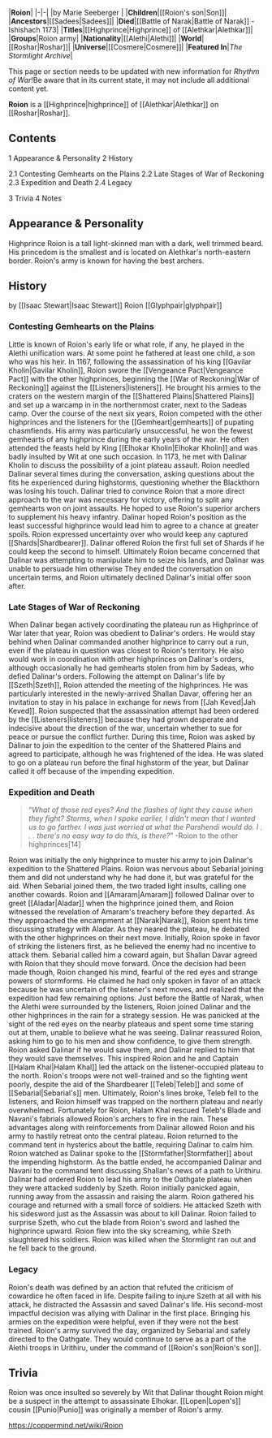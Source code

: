 |**Roion**|
|-|-|
|by  Marie Seeberger |
|**Children**|[[Roion's son\|Son]]|
|**Ancestors**|[[Sadees\|Sadees]]|
|**Died**|[[Battle of Narak\|Battle of Narak]] - Ishishach 1173|
|**Titles**|[[Highprince\|Highprince]] of [[Alethkar\|Alethkar]]|
|**Groups**|Roion army|
|**Nationality**|[[Alethi\|Alethi]]|
|**World**|[[Roshar\|Roshar]]|
|**Universe**|[[Cosmere\|Cosmere]]|
|**Featured In**|*The Stormlight Archive*|

This page or section needs to be updated with new information for *Rhythm of War*!Be aware that in its current state, it may not include all additional content yet.

**Roion** is a [[Highprince\|highprince]] of [[Alethkar\|Alethkar]] on [[Roshar\|Roshar]].

## Contents

1 Appearance & Personality
2 History

2.1 Contesting Gemhearts on the Plains
2.2 Late Stages of War of Reckoning
2.3 Expedition and Death
2.4 Legacy


3 Trivia
4 Notes


## Appearance & Personality
Highprince Roion is a tall light-skinned man with a dark, well trimmed beard. His princedom is the smallest and is located on Alethkar's north-eastern border.
Roion's army is known for having the best archers.

## History
 by [[Isaac Stewart\|Isaac Stewart]] Roion [[Glyphpair\|glyphpair]]
### Contesting Gemhearts on the Plains
Little is known of Roion's early life or what role, if any, he played in the Alethi unification wars. At some point he fathered at least one child, a son who was his heir. In 1167, following the assassination of his king [[Gavilar Kholin\|Gavilar Kholin]], Roion swore the [[Vengeance Pact\|Vengeance Pact]] with the other highprinces, beginning the [[War of Reckoning\|War of Reckoning]] against the [[Listeners\|listeners]]. He brought his armies to the craters on the western margin of the [[Shattered Plains\|Shattered Plains]] and set up a warcamp in in the northernmost crater, next to the Sadeas camp. Over the course of the next six years, Roion competed with the other highprinces and the listeners for the [[Gemheart\|gemhearts]] of pupating chasmfiends. His army was particularly unsuccessful, he won the fewest gemhearts of any highprince during the early years of the war. He often attended the feasts held by King [[Elhokar Kholin\|Elhokar Kholin]] and was badly insulted by Wit at one such occasion.
In 1173, he met with Dalinar Kholin to discuss the possibility of a joint plateau assault. Roion needled Dalinar several times during the conversation, asking questions about the fits he experienced during highstorms, questioning whether the Blackthorn was losing his touch. Dalinar tried to convince Roion that a more direct approach to the war was necessary for victory, offering to split any gemhearts won on joint assaults. He hoped to use Roion's superior archers to supplement his heavy infantry. Dalinar hoped Roion's position as the least successful highprince would lead him to agree to a chance at greater spoils. Roion expressed uncertainty over who would keep any captured [[Shards\|Shardbearer]]. Dalinar offered Roion the first full set of Shards if he could keep the second to himself. Ultimately Roion became concerned that Dalinar was attempting to manipulate him to seize his lands, and Dalinar was unable to persuade him otherwise They ended the conversation on uncertain terms, and Roion ultimately declined Dalinar's initial offer soon after.

### Late Stages of War of Reckoning
When Dalinar began actively coordinating the plateau run as Highprince of War later that year, Roion was obedient to Dalinar's orders. He would stay behind when Dalinar commanded another highprince to carry out a run, even if the plateau in question was closest to Roion's territory. He also would work in coordination with other highprinces on Dalinar's orders, although occasionally he had gemhearts stolen from him by Sadeas, who defied Dalinar's orders. Following the attempt on Dalinar's life by [[Szeth\|Szeth]], Roion attended the meeting of the highprinces. He was particularly interested in the newly-arrived Shallan Davar, offering her an invitation to stay in his palace in exchange for news from [[Jah Keved\|Jah Keved]]. Roion suspected that the assassination attempt had been ordered by the [[Listeners\|listeners]] because they had grown desperate and indecisive about the direction of the war, uncertain whether to sue for peace or pursue the conflict further. During this time, Roion was asked by Dalinar to join the expedition to the center of the Shattered Plains and agreed to participate, although he was frightened of the idea. He was slated to go on a plateau run before the final highstorm of the year, but Dalinar called it off because of the impending expedition.

### Expedition and Death
>“*What of those red eyes? And the flashes of light they cause when they fight? Storms, when I spoke earlier, I didn't mean that I wanted us to go farther. I was just worried at what the Parshendi would do. I . . . there's no easy way to do this, is there?*”
\-Roion to the other highprinces[14]

Roion was initially the only highprince to muster his army to join Dalinar's expedition to the Shattered Plains. Roion was nervous about Sebarial joining them and did not understand why he had done it, but was grateful for the aid. When Sebarial joined them, the two traded light insults, calling one another cowards. Roion and [[Amaram\|Amaram]] followed Dalinar over to greet [[Aladar\|Aladar]] when the highprince joined them, and Roion witnessed the revelation of Amaram's treachery before they departed. As they approached the encampment at [[Narak\|Narak]], Roion spent his time discussing strategy with Aladar. As they neared the plateau, he debated with the other highprinces on their next move. Initially, Roion spoke in favor of striking the listeners first, as he believed the enemy had no incentive to attack them. Sebarial called him a coward again, but Shallan Davar agreed with Roion that they should move forward. Once the decision had been made though, Roion changed his mind, fearful of the red eyes and strange powers of stormforms. He claimed he had only spoken in favor of an attack because he was uncertain of the listener's next moves, and realized that the expedition had few remaining options.
Just before the Battle of Narak, when the Alethi were surrounded by the listeners, Roion joined Dalinar and the other highprinces in the rain for a strategy session. He was panicked at the sight of the red eyes on the nearby plateaus and spent some time staring out at them, unable to believe what he was seeing. Dalinar reassured Roion, asking him to go to his men and show confidence, to give them strength. Roion asked Dalinar if he would save them, and Dalinar replied to him that they would save themselves. This inspired Roion and he and Captain [[Halam Khal\|Halam Khal]] led the attack on the listener-occupied plateau to the north. Roion's troops were not well-trained and so the fighting went poorly, despite the aid of the Shardbearer [[Teleb\|Teleb]] and some of [[Sebarial\|Sebarial's]] men. Ultimately, Roion's lines broke, Teleb fell to the listeners, and Roion himself was trapped on the northern plateau and nearly overwhelmed. Fortunately for Roion, Halam Khal rescued Teleb's Blade and Navani's fabrials allowed Roion's archers to fire in the rain. These advantages along with reinforcements from Dalinar allowed Roion and his army to hastily retreat onto the central plateau. Roion returned to the command tent in hysterics about the battle, requiring Dalinar to calm him. Roion watched as Dalinar spoke to the [[Stormfather\|Stormfather]] about the impending highstorm.
As the battle ended, he accompanied Dalinar and Navani to the command tent discussing Shallan's news of a path to Urithiru. Dalinar had ordered Roion to lead his army to the Oathgate plateau when they were attacked suddenly by Szeth. Roion initially panicked again, running away from the assassin and raising the alarm. Roion gathered his courage and returned with a small force of soldiers. He attacked Szeth with his sidesword just as the Assassin was about to kill Dalinar. Roion failed to surprise Szeth, who cut the blade from Roion's sword and lashed the highprince upward. Roion flew into the sky screaming, while Szeth slaughtered his soldiers. Roion was killed when the Stormlight ran out and he fell back to the ground.

### Legacy
Roion's death was defined by an action that refuted the criticism of cowardice he often faced in life. Despite failing to injure Szeth at all with his attack, he distracted the Assassin and saved Dalinar's life. His second-most impactful decision was allying with Dalinar in the first place. Bringing his armies on the expedition were helpful, even if they were not the best trained. Roion's army survived the day, organized by Sebarial and safely directed to the Oathgate. They would continue to serve as a part of the Alethi troops in Urithiru, under the command of [[Roion's son\|Roion's son]].

## Trivia
Roion was once insulted so severely by Wit that Dalinar thought Roion might be a suspect in the attempt to assassinate Elhokar.
[[Lopen\|Lopen's]] cousin [[Punio\|Punio]] was originally a member of Roion's army.


https://coppermind.net/wiki/Roion
